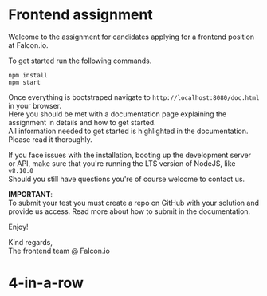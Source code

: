 # Frontend assignment
Welcome to the assignment for candidates applying for a frontend position at Falcon.io.

To get started run the following commands.
```
npm install
npm start
```

Once everything is bootstraped navigate to `http://localhost:8080/doc.html` in your browser.<br/>
Here you should be met with a documentation page explaining the assignment in details and how to get started.<br/>
All information needed to get started is highlighted in the documentation. Please read it thoroughly.

If you face issues with the installation, booting up the development server or API, make sure that you're running the LTS version of NodeJS, like <code>v8.10.0</code> <br>
Should you still have questions you're of course welcome to contact us.

**IMPORTANT**:  <br/>
To submit your test you must create a repo on GitHub with your solution and provide us access.
Read more about how to submit in the documentation.

Enjoy!

Kind regards,<br/>
The frontend team @ Falcon.io
# 4-in-a-row
